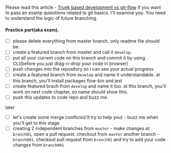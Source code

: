 
Please read this article - [Trunk based development vs git-flow](https://codeburst.io/trunk-based-development-vs-git-flow-a0212a6cae64)
 if you want to pass an examp quiestions related to git basics. I'll examine you.
You need to understand the logic of future branching.


#### Practice part(aka exam).
- [ ] please delete everything from master branch. only readme file should be.
- [ ] create a featured branch from master and call it `develop`.
- [ ] put all your current code on this branch and commit it by using CLI(before you just drag-n-drop your code in browser)
- [ ] push changes into the repository so i can see your actual progress
- [ ] create a featured branch from `develop` and name it understandable. at this branch, you'll install packages flow-bin and jest
- [ ] create featured brach from `develop` and name it too. at this branch, you'll work on next code chapter, so name should show this.
- [ ] push this updates to code repo and buzz me.

later
- [ ] let's create some merge conflicts(i'll try to help you) - buzz me when you'll get to this stage.
- [ ] creating 2 independent branches from `master` - make changes at `branch01`, open a pull request. checkout from `master` another branch - `branch001`. checkout pull request from `branch01` and try to add your code changes from `branch001`
